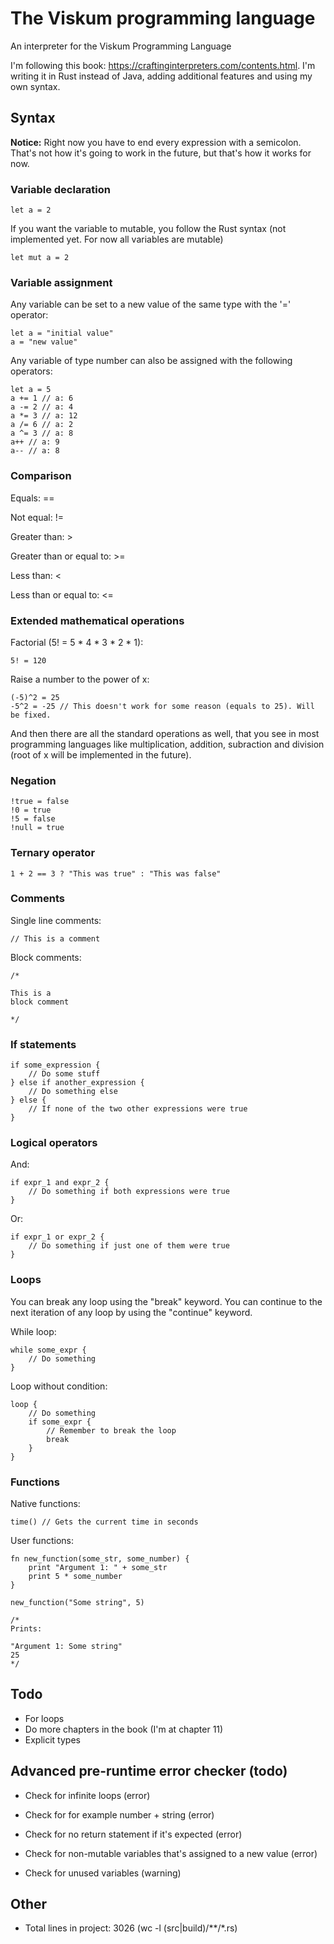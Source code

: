 # The Viskum programming language

An interpreter for the Viskum Programming Language

I'm following this book: https://craftinginterpreters.com/contents.html. I'm writing it in Rust instead of Java, adding additional features and using my own syntax.

## Syntax

<b>Notice:</b> Right now you have to end every expression with a semicolon. That's not how it's going to work in the future, but that's how it works for now.

### Variable declaration

```
let a = 2
```

If you want the variable to mutable, you follow the Rust syntax (not implemented yet. For now all variables are mutable)

```
let mut a = 2
```

### Variable assignment

Any variable can be set to a new value of the same type with the '=' operator:

```
let a = "initial value"
a = "new value"
```

Any variable of type number can also be assigned with the following operators:

```
let a = 5
a += 1 // a: 6
a -= 2 // a: 4
a *= 3 // a: 12
a /= 6 // a: 2
a ^= 3 // a: 8
a++ // a: 9
a-- // a: 8
```

### Comparison

Equals: ==

Not equal: !=

Greater than: >

Greater than or equal to: >=

Less than: <

Less than or equal to: <=

### Extended mathematical operations

Factorial (5! = 5 \* 4 \* 3 \* 2 \* 1):

```
5! = 120
```

Raise a number to the power of x:

```
(-5)^2 = 25
-5^2 = -25 // This doesn't work for some reason (equals to 25). Will be fixed.
```

And then there are all the standard operations as well, that you see in most programming languages like multiplication, addition, subraction and division (root of x will be implemented in the future).

### Negation

```
!true = false
!0 = true
!5 = false
!null = true
```

### Ternary operator

```
1 + 2 == 3 ? "This was true" : "This was false"
```

### Comments

Single line comments:

```
// This is a comment
```

Block comments:

```
/*

This is a
block comment

*/
```

### If statements

```
if some_expression {
    // Do some stuff
} else if another_expression {
    // Do something else
} else {
    // If none of the two other expressions were true
}
```

### Logical operators

And:

```
if expr_1 and expr_2 {
    // Do something if both expressions were true
}
```

Or:

```
if expr_1 or expr_2 {
    // Do something if just one of them were true
}
```

### Loops

You can break any loop using the "break" keyword.
You can continue to the next iteration of any loop by using the "continue" keyword.

While loop:

```
while some_expr {
    // Do something
}
```

Loop without condition:

```
loop {
    // Do something
    if some_expr {
        // Remember to break the loop
        break
    }
}
```

### Functions

Native functions:

```
time() // Gets the current time in seconds
```

User functions:

```
fn new_function(some_str, some_number) {
    print "Argument 1: " + some_str
    print 5 * some_number
}

new_function("Some string", 5)

/*
Prints:

"Argument 1: Some string"
25
*/

```

## Todo

- For loops
- Do more chapters in the book (I'm at chapter 11)
- Explicit types

## Advanced pre-runtime error checker (todo)

- Check for infinite loops (error)
- Check for for example number + string (error)
- Check for no return statement if it's expected (error)
- Check for non-mutable variables that's assigned to a new value (error)

- Check for unused variables (warning)

## Other

- Total lines in project: 3026 (wc -l (src|build)/\*\*/\*.rs)
